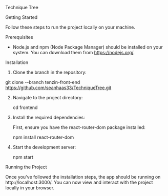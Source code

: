 Technique Tree

Getting Started

Follow these steps to run the project locally on your machine.

Prerequisites

- Node.js and npm (Node Package Manager) should be installed on your system. You can download them from https://nodejs.org/.

Installation

1. Clone the branch in the repository:

  git clone --branch tenzin-front-end https://github.com/seanhaas33/TechniqueTree.git

2. Navigate to the project directory:

   cd frontend

3. Install the required dependencies:

   First, ensure you have the react-router-dom package installed:

   npm install react-router-dom

4. Start the development server:

   npm start

Running the Project

Once you've followed the installation steps, the app should be running on http://localhost:3000/. You can now view and interact with the project locally in your browser.